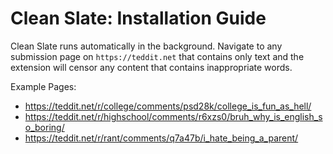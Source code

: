 # Clean Slate: Installation Guide

Clean Slate runs automatically in the background.
Navigate to any submission page on `https://teddit.net` that contains only text and the extension will censor any content that contains inappropriate words.

Example Pages:
- https://teddit.net/r/college/comments/psd28k/college_is_fun_as_hell/
- https://teddit.net/r/highschool/comments/r6xzs0/bruh_why_is_english_so_boring/
- https://teddit.net/r/rant/comments/q7a47b/i_hate_being_a_parent/